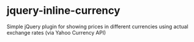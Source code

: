 # jquery-inline-currency
Simple jQuery plugin for showing prices in different currencies using actual exchange rates (via Yahoo Currency API)

